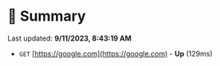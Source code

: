 # 📖 Summary
Last updated: **9/11/2023, 8:43:19 AM**

- `GET` [https://google.com](https://google.com) - **Up** (129ms)
